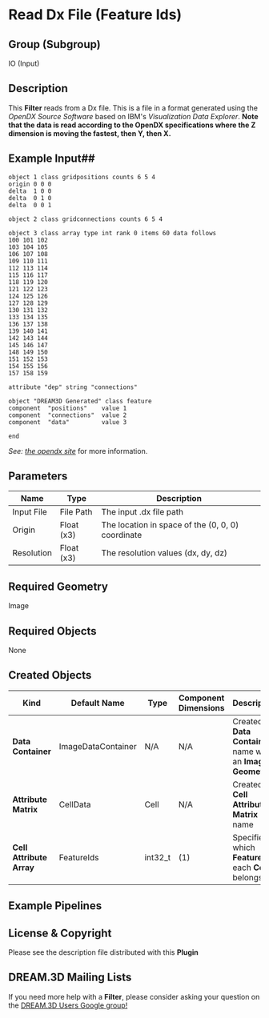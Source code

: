 Read Dx File (Feature Ids) 
=============

## Group (Subgroup) ##

IO (Input)

## Description ##

This **Filter** reads from a Dx file. This is a file in a format generated using the _OpenDX Source Software_ based on IBM's _Visualization Data Explorer_. **Note that the data is read according to the OpenDX specifications where the Z dimension is moving the fastest, then Y, then X.**

## Example Input##

	object 1 class gridpositions counts 6 5 4
	origin 0 0 0
	delta  1 0 0
	delta  0 1 0
	delta  0 0 1

	object 2 class gridconnections counts 6 5 4

	object 3 class array type int rank 0 items 60 data follows
	100 101 102 
	103 104 105 
	106 107 108 
	109 110 111 
	112 113 114 
	115 116 117 
	118 119 120 
	121 122 123 
	124 125 126 
	127 128 129 
	130 131 132 
	133 134 135 
	136 137 138 
	139 140 141 
	142 143 144 
	145 146 147 
	148 149 150 
	151 152 153 
	154 155 156 
	157 158 159 

	attribute "dep" string "connections"

	object "DREAM3D Generated" class feature
	component  "positions"    value 1
	component  "connections"  value 2
	component  "data"         value 3

	end

_See: [the opendx site](http://www.opendx.org)_ for more information.

## Parameters ##

| Name | Type | Description |
|------|------| ----------- |
| Input File | File Path | The input .dx file path |
| Origin | Float (x3) | The location in space of the (0, 0, 0) coordinate |
| Resolution | Float (x3) | The resolution values (dx, dy, dz) |

## Required Geometry ##

Image

## Required Objects ##

None

## Created Objects ##

| Kind | Default Name | Type | Component Dimensions | Description |
|------|--------------|------|----------------------|-------------|
| **Data Container** | ImageDataContainer | N/A | N/A | Created **Data Container** name with an **Image Geometry** |
| **Attribute Matrix** | CellData | Cell | N/A | Created **Cell Attribute Matrix** name |
| **Cell Attribute Array** | FeatureIds | int32_t | (1) | Specifies to which **Feature** each **Cell** belongs |

## Example Pipelines ##



## License & Copyright ##

Please see the description file distributed with this **Plugin**

## DREAM.3D Mailing Lists ##

If you need more help with a **Filter**, please consider asking your question on the [DREAM.3D Users Google group!](https://groups.google.com/forum/?hl=en#!forum/dream3d-users)


